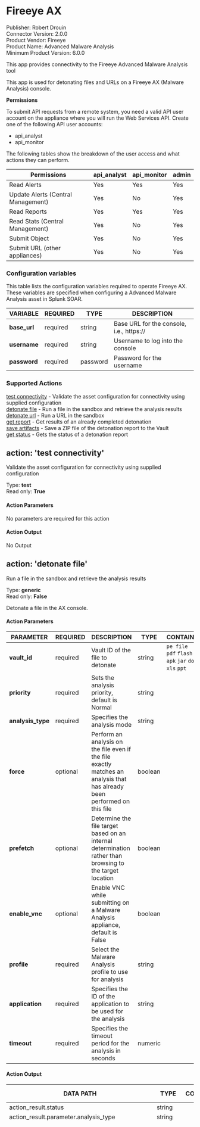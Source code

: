 # Fireeye AX

Publisher: Robert Drouin \
Connector Version: 2.0.0 \
Product Vendor: Fireeye \
Product Name: Advanced Malware Analysis \
Minimum Product Version: 6.0.0

This app provides connectivity to the Fireeye Advanced Malware Analysis tool

This app is used for detonating files and URLs on a Fireeye AX (Malware Analysis) console.

**Permissions**

To submit API requests from a remote system, you need a valid API user account on the appliance
where you will run the Web Services API. Create one of the following API user accounts:

- api_analyst
- api_monitor

The following tables show the breakdown of the user access and what actions they can perform.

| Permissions | api_analyst | api_monitor | admin |
|------------------------------------|-------------|-------------|-------|
| Read Alerts | Yes | Yes | Yes |
| Update Alerts (Central Management) | Yes | No | Yes |
| Read Reports | Yes | Yes | Yes |
| Read Stats (Central Management) | Yes | No | Yes |
| Submit Object | Yes | No | Yes |
| Submit URL (other appliances) | Yes | No | Yes |

### Configuration variables

This table lists the configuration variables required to operate Fireeye AX. These variables are specified when configuring a Advanced Malware Analysis asset in Splunk SOAR.

VARIABLE | REQUIRED | TYPE | DESCRIPTION
-------- | -------- | ---- | -----------
**base_url** | required | string | Base URL for the console, i.e., https://<console IP or FQDN> |
**username** | required | string | Username to log into the console |
**password** | required | password | Password for the username |

### Supported Actions

[test connectivity](#action-test-connectivity) - Validate the asset configuration for connectivity using supplied configuration \
[detonate file](#action-detonate-file) - Run a file in the sandbox and retrieve the analysis results \
[detonate url](#action-detonate-url) - Run a URL in the sandbox \
[get report](#action-get-report) - Get results of an already completed detonation \
[save artifacts](#action-save-artifacts) - Save a ZIP file of the detonation report to the Vault \
[get status](#action-get-status) - Gets the status of a detonation report

## action: 'test connectivity'

Validate the asset configuration for connectivity using supplied configuration

Type: **test** \
Read only: **True**

#### Action Parameters

No parameters are required for this action

#### Action Output

No Output

## action: 'detonate file'

Run a file in the sandbox and retrieve the analysis results

Type: **generic** \
Read only: **False**

Detonate a file in the AX console.

#### Action Parameters

PARAMETER | REQUIRED | DESCRIPTION | TYPE | CONTAINS
--------- | -------- | ----------- | ---- | --------
**vault_id** | required | Vault ID of the file to detonate | string | `pe file` `pdf` `flash` `apk` `jar` `doc` `xls` `ppt` |
**priority** | required | Sets the analysis priority, default is Normal | string | |
**analysis_type** | required | Specifies the analysis mode | string | |
**force** | optional | Perform an analysis on the file even if the file exactly matches an analysis that has already been performed on this file | boolean | |
**prefetch** | optional | Determine the file target based on an internal determination rather than browsing to the target location | boolean | |
**enable_vnc** | optional | Enable VNC while submitting on a Malware Analysis appliance, default is False | boolean | |
**profile** | required | Select the Malware Analysis profile to use for analysis | string | |
**application** | required | Specifies the ID of the application to be used for the analysis | string | |
**timeout** | required | Specifies the timeout period for the analysis in seconds | numeric | |

#### Action Output

DATA PATH | TYPE | CONTAINS | EXAMPLE VALUES
--------- | ---- | -------- | --------------
action_result.status | string | | success failed |
action_result.parameter.analysis_type | string | | |
action_result.parameter.application | string | | Auto Adobe Acrobat Reader DC 15.008 Adobe Reader 10.0 Adobe Reader 10.1 Adobe Reader 11.0 Adobe Reader 11.0.01 Adobe Reader 7.0 Adobe Reader 8.0 Adobe Reader 9.0 Adobe Reader 9.4 CMSTP CMSTP64 Chrome 26.0 Chrome 36.0 Chrome 40.0 Command Prompt Firefox 17.0 Firefox 19.0 Firefox 38.0 Firefox 42.0 Generic 1.0 Hancom Handler 2018 IIS_Server64 1.0 Ichitaro 2013 InternetExplorer (64-bit) 11.0 InternetExplorer 10.0 InternetExplorer 11.0 InternetExplorer 6.0 InternetExplorer 7.0 InternetExplorer 8.0 InternetExplorer 9.0 InternetExplorer X Java JDK JRE 7.13 Java JDK JRE 8.0 MS Access 2013 MS Excel 2003 SP2 MS Excel 2003 SP3 MS Excel 2007 MS Excel 2010 SP2 MS Excel 2013 MS Excel 2013 SP1 MS OneNote 2013 MS Outlook 2007 MS Outlook 2013 MS Outlook 2013 SP1 MS PowerPoint 2003 SP2 MS PowerPoint 2003 SP3 MS PowerPoint 2007 MS PowerPoint 2010 SP2 MS PowerPoint 2013 MS PowerPoint 2013 SP1 MS Publisher 2013 MS Publisher 2013 SP1 MS Word 2003 SP2 MS Word 2003 SP3 MS Word 2007 MS Word 2010 SP2 MS Word 2013 MS Word 2013 SP1 Microsoft Compiled HTML Help Microsoft Edge (64-bit) 20.10240 Microsoft HTML Application Host 10.0 Microsoft HTML Application Host 11.0 Microsoft HTML Application Host 8.0 Microsoft Windows Help File Multiple Adobe Reader X Multiple MS Excel X Multiple MS PowerPoint X Multiple MS Word X PHP WebShell 1.0 QuickTime Player 7.6 QuickTime Player 7.7 RealPlayer 12.0 RealPlayer 16.0 RegSVR 32.0 Regedit RunDLL 1.0 Shellcode32 1.0 Shellcode64 1.0 VLC Media Player 2.0 VLC Media Player 2.1 WAB WMIC 1.0 Windows Explorer Windows Media Player 11.0 Windows Media Player 12.0 Windows PowerShell Windows Scripting Host XML Handler XPS Viewer 1.0 |
action_result.parameter.enable_vnc | boolean | | True False |
action_result.parameter.force | boolean | | True False |
action_result.parameter.prefetch | boolean | | True False |
action_result.parameter.priority | string | | |
action_result.parameter.profile | string | | win7-sp1 winxp-sp3 win7x64-sp1 win10x64 |
action_result.parameter.timeout | numeric | | 1 |
action_result.parameter.vault_id | string | `pe file` `pdf` `flash` `apk` `jar` `doc` `xls` `ppt` | |
action_result.data.\*.id | numeric | | |
action_result.data.\*.submission_details.\*.id | string | `fireeyeax submission id` | |
action_result.data.\*.submission_details.\*.job_ids | string | | |
action_result.data.\*.submission_details.\*.uuid | string | `fireeyeax submission uuid` | |
action_result.data.\*.submission_details.\*.vnc_port | numeric | | 8080 |
action_result.summary | string | | |
action_result.message | string | | |
summary.total_objects | numeric | | 1 |
summary.total_objects_successful | numeric | | 1 |

## action: 'detonate url'

Run a URL in the sandbox

Type: **generic** \
Read only: **False**

Detonate a URL in the AX console.

#### Action Parameters

PARAMETER | REQUIRED | DESCRIPTION | TYPE | CONTAINS
--------- | -------- | ----------- | ---- | --------
**urls** | required | URL(s) to detonate. Comma-separated list allowed | string | `url` |
**priority** | required | Sets the analysis priority, default is Normal | string | |
**analysis_type** | required | Specifies the analysis mode | string | |
**force** | optional | Perform an analysis on the file even if the file exactly matches an analysis that has already been performed on this file | boolean | |
**prefetch** | optional | Determine the file target based on an internal determination rather than browsing to the target location | boolean | |
**enable_vnc** | optional | Enable VNC while submitting on a Malware Analysis appliance, default is False | boolean | |
**profile** | required | Select the Malware Analysis profile to use for analysis | string | |
**application** | required | Specifies the ID of the application to be used for the analysis | string | |
**timeout** | required | Specifies the timeout period for the analysis in seconds | numeric | |

#### Action Output

DATA PATH | TYPE | CONTAINS | EXAMPLE VALUES
--------- | ---- | -------- | --------------
action_result.status | string | | success failed |
action_result.parameter.analysis_type | string | | |
action_result.parameter.application | string | | Auto Adobe Acrobat Reader DC 15.008 Adobe Reader 10.0 Adobe Reader 10.1 Adobe Reader 11.0 Adobe Reader 11.0.01 Adobe Reader 7.0 Adobe Reader 8.0 Adobe Reader 9.0 Adobe Reader 9.4 CMSTP CMSTP64 Chrome 26.0 Chrome 36.0 Chrome 40.0 Command Prompt Firefox 17.0 Firefox 19.0 Firefox 38.0 Firefox 42.0 Generic 1.0 Hancom Handler 2018 IIS_Server64 1.0 Ichitaro 2013 InternetExplorer (64-bit) 11.0 InternetExplorer 10.0 InternetExplorer 11.0 InternetExplorer 6.0 InternetExplorer 7.0 InternetExplorer 8.0 InternetExplorer 9.0 InternetExplorer X Java JDK JRE 7.13 Java JDK JRE 8.0 MS Access 2013 MS Excel 2003 SP2 MS Excel 2003 SP3 MS Excel 2007 MS Excel 2010 SP2 MS Excel 2013 MS Excel 2013 SP1 MS OneNote 2013 MS Outlook 2007 MS Outlook 2013 MS Outlook 2013 SP1 MS PowerPoint 2003 SP2 MS PowerPoint 2003 SP3 MS PowerPoint 2007 MS PowerPoint 2010 SP2 MS PowerPoint 2013 MS PowerPoint 2013 SP1 MS Publisher 2013 MS Publisher 2013 SP1 MS Word 2003 SP2 MS Word 2003 SP3 MS Word 2007 MS Word 2010 SP2 MS Word 2013 MS Word 2013 SP1 Microsoft Compiled HTML Help Microsoft Edge (64-bit) 20.10240 Microsoft HTML Application Host 10.0 Microsoft HTML Application Host 11.0 Microsoft HTML Application Host 8.0 Microsoft Windows Help File Multiple Adobe Reader X Multiple MS Excel X Multiple MS PowerPoint X Multiple MS Word X PHP WebShell 1.0 QuickTime Player 7.6 QuickTime Player 7.7 RealPlayer 12.0 RealPlayer 16.0 RegSVR 32.0 Regedit RunDLL 1.0 Shellcode32 1.0 Shellcode64 1.0 VLC Media Player 2.0 VLC Media Player 2.1 WAB WMIC 1.0 Windows Explorer Windows Media Player 11.0 Windows Media Player 12.0 Windows PowerShell Windows Scripting Host XML Handler XPS Viewer 1.0 |
action_result.parameter.enable_vnc | boolean | | True False |
action_result.parameter.force | boolean | | True False |
action_result.parameter.prefetch | boolean | | True False |
action_result.parameter.priority | string | | |
action_result.parameter.profile | string | | win7-sp1 winxp-sp3 win7x64-sp1 win10x64 |
action_result.parameter.timeout | numeric | | 1 |
action_result.parameter.urls | string | `url` | |
action_result.data.\*.id | numeric | | |
action_result.data.\*.submission_details.\*.id | string | `fireeyeax submission id` | |
action_result.data.\*.submission_details.\*.job_ids | string | | |
action_result.data.\*.submission_details.\*.uuid | string | `fireeyeax submission uuid` | |
action_result.data.\*.submission_details.\*.vnc_port | numeric | | 8080 |
action_result.summary | string | | |
action_result.message | string | | |
summary.total_objects | numeric | | |
summary.total_objects_successful | numeric | | |

## action: 'get report'

Get results of an already completed detonation

Type: **investigate** \
Read only: **True**

#### Action Parameters

PARAMETER | REQUIRED | DESCRIPTION | TYPE | CONTAINS
--------- | -------- | ----------- | ---- | --------
**id** | required | Detonation ID to get the report of | string | `fireeyeax submission id` |
**extended** | optional | Get additional information from the console about this report | boolean | |

#### Action Output

DATA PATH | TYPE | CONTAINS | EXAMPLE VALUES
--------- | ---- | -------- | --------------
action_result.status | string | | success failed |
action_result.parameter.extended | boolean | | True False |
action_result.parameter.id | string | `fireeyeax submission id` | |
action_result.data.\*.alert.\*.malicious | string | | |
action_result.data.\*.alert.\*.severity | string | | |
action_result.data.\*.alert.\*.uuid | string | `fireeyeax submission uuid` | |
action_result.summary | string | | |
action_result.message | string | | |
summary.total_objects | numeric | | 1 |
summary.total_objects_successful | numeric | | 1 |

## action: 'save artifacts'

Save a ZIP file of the detonation report to the Vault

Type: **investigate** \
Read only: **True**

This action downloads all the malware artifacts from a detonation as a ZIP file and adds that file to the vault.

#### Action Parameters

PARAMETER | REQUIRED | DESCRIPTION | TYPE | CONTAINS
--------- | -------- | ----------- | ---- | --------
**uuid** | required | UUID of detonation to get the results of | string | `fireeyeax submission uuid` |

#### Action Output

DATA PATH | TYPE | CONTAINS | EXAMPLE VALUES
--------- | ---- | -------- | --------------
action_result.status | string | | success failed |
action_result.parameter.uuid | string | `fireeyeax submission uuid` | |
action_result.data | string | | |
action_result.summary | string | | |
action_result.message | string | | |
summary.total_objects | numeric | | 1 |
summary.total_objects_successful | numeric | | 1 |

## action: 'get status'

Gets the status of a detonation report

Type: **investigate** \
Read only: **True**

#### Action Parameters

PARAMETER | REQUIRED | DESCRIPTION | TYPE | CONTAINS
--------- | -------- | ----------- | ---- | --------
**id** | required | Submission ID of the detonation report to get the status of | string | `fireeyeax submission id` |

#### Action Output

DATA PATH | TYPE | CONTAINS | EXAMPLE VALUES
--------- | ---- | -------- | --------------
action_result.status | string | | success failed |
action_result.parameter.id | string | `fireeyeax submission id` | 12345 |
action_result.data.\*.analysisStatus | string | | In Progress Done Submission not found |
action_result.data.\*.submissionStatus | string | | running done |
action_result.data.\*.submission_details.\*.id | string | `fireeyeax submission id` | 12345 |
action_result.data.\*.submission_details.\*.job_ids | string | | |
action_result.data.\*.submission_details.\*.uuid | string | `fireeyeax submission uuid` | |
action_result.data.\*.submission_details.\*.vnc_port | numeric | | 8080 |
action_result.data.\*.verdict | string | | malicious non-malicious |
action_result.summary | string | | |
action_result.message | string | | |
summary.total_objects | numeric | | 1 |
summary.total_objects_successful | numeric | | 1 |

______________________________________________________________________

Auto-generated Splunk SOAR Connector documentation.

Copyright 2025 Splunk Inc.

Licensed under the Apache License, Version 2.0 (the "License");
you may not use this file except in compliance with the License.
You may obtain a copy of the License at

http://www.apache.org/licenses/LICENSE-2.0

Unless required by applicable law or agreed to in writing,
software distributed under the License is distributed on an "AS IS" BASIS,
WITHOUT WARRANTIES OR CONDITIONS OF ANY KIND, either express or implied.
See the License for the specific language governing permissions and limitations under the License.
